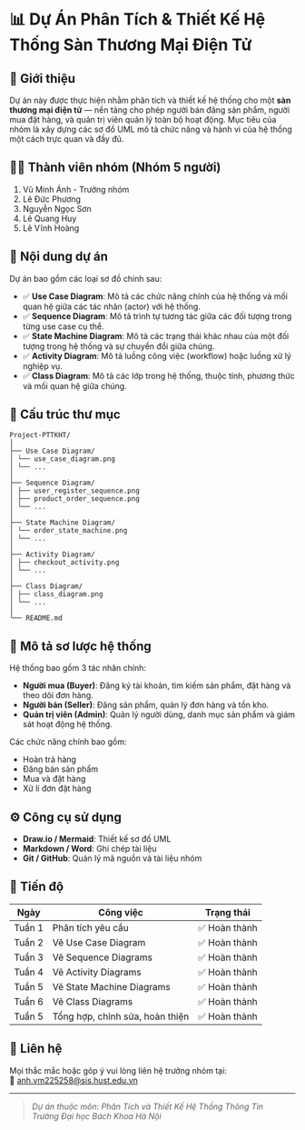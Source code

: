 # 📊 Dự Án Phân Tích & Thiết Kế Hệ Thống Sàn Thương Mại Điện Tử

## 🧩 Giới thiệu

Dự án này được thực hiện nhằm phân tích và thiết kế hệ thống cho một **sàn thương mại điện tử** — nền tảng cho phép người bán đăng sản phẩm, người mua đặt hàng, và quản trị viên quản lý toàn bộ hoạt động. Mục tiêu của nhóm là xây dựng các sơ đồ UML mô tả chức năng và hành vi của hệ thống một cách trực quan và đầy đủ.

## 👨‍💻 Thành viên nhóm (Nhóm 5 người)

1. Vũ Minh Ánh - Trưởng nhóm
2. Lê Đức Phương 
3. Nguyễn Ngọc Sơn
4. Lê Quang Huy
5. Lê Vĩnh Hoàng

## 📌 Nội dung dự án

Dự án bao gồm các loại sơ đồ chính sau:

- ✅ **Use Case Diagram**: Mô tả các chức năng chính của hệ thống và mối quan hệ giữa các tác nhân (actor) với hệ thống.
- ✅ **Sequence Diagram**: Mô tả trình tự tương tác giữa các đối tượng trong từng use case cụ thể.
- ✅ **State Machine Diagram**: Mô tả các trạng thái khác nhau của một đối tượng trong hệ thống và sự chuyển đổi giữa chúng.
- ✅ **Activity Diagram**: Mô tả luồng công việc (workflow) hoặc luồng xử lý nghiệp vụ.
- ✅ **Class Diagram**: Mô tả các lớp trong hệ thống, thuộc tính, phương thức và mối quan hệ giữa chúng.

## 📂 Cấu trúc thư mục

    Project-PTTKHT/
    │
    ├── Use Case Diagram/
    │ └── use_case_diagram.png
    │ └── ...
    │
    ├── Sequence Diagram/
    │ ├── user_register_sequence.png
    │ ├── product_order_sequence.png
    │ └── ...
    │
    ├── State Machine Diagram/
    │ └── order_state_machine.png
    │ └── ...
    │
    ├── Activity Diagram/
    │ ├── checkout_activity.png
    │ └── ...
    │
    ├── Class Diagram/
    │ ├── class_diagram.png
    │ └── ...
    │
    └── README.md


## 📖 Mô tả sơ lược hệ thống

Hệ thống bao gồm 3 tác nhân chính:

- **Người mua (Buyer)**: Đăng ký tài khoản, tìm kiếm sản phẩm, đặt hàng và theo dõi đơn hàng.
- **Người bán (Seller)**: Đăng sản phẩm, quản lý đơn hàng và tồn kho.
- **Quản trị viên (Admin)**: Quản lý người dùng, danh mục sản phẩm và giám sát hoạt động hệ thống.

Các chức năng chính bao gồm:

- Hoàn trả hàng 
- Đăng bán sản phẩm 
- Mua và đặt hàng 
- Xử lí đơn đặt hàng 

## ⚙️ Công cụ sử dụng

- **Draw.io / Mermaid**: Thiết kế sơ đồ UML
- **Markdown / Word**: Ghi chép tài liệu
- **Git / GitHub**: Quản lý mã nguồn và tài liệu nhóm

## 📅 Tiến độ

| Ngày       | Công việc                       | Trạng thái   |
|------------|----------------------------------|--------------|
| Tuần 1     | Phân tích yêu cầu                | ✅ Hoàn thành |
| Tuần 2     | Vẽ Use Case Diagram              | ✅ Hoàn thành |
| Tuần 3     | Vẽ Sequence Diagrams             | ✅ Hoàn thành |
| Tuần 4     | Vẽ  Activity Diagrams            | ✅ Hoàn thành |
| Tuần 5     | Vẽ State Machine Diagrams        | ✅ Hoàn thành |
| Tuần 6     | Vẽ Class Diagrams                | ✅ Hoàn thành |
| Tuần 5     | Tổng hợp, chỉnh sửa, hoàn thiện  | ✅ Hoàn thành |

## 📎 Liên hệ

Mọi thắc mắc hoặc góp ý vui lòng liên hệ trưởng nhóm tại:  
📧 anh.vm225258@sis.hust.edu.vn

---

> *Dự án thuộc môn: Phân Tích và Thiết Kế Hệ Thống Thông Tin*  
> *Trường Đại học Bách Khoa Hà Nội*

